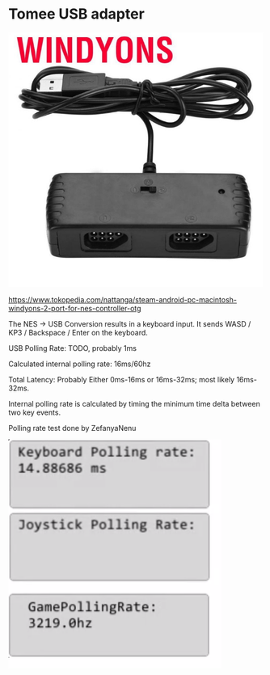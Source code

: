 Tomee USB adapter
===

![image](https://github.com/alex-ong/NESControllerReviews/raw/master/Adapter/Chinese1/AdapterImage.jpg)

https://www.tokopedia.com/nattanga/steam-android-pc-macintosh-windyons-2-port-for-nes-controller-otg

The NES -> USB Conversion results in a keyboard input.
It sends WASD / KP3 / Backspace / Enter on the keyboard.

USB Polling Rate: TODO, probably 1ms

Calculated internal polling rate: 16ms/60hz

Total Latency: Probably Either 0ms-16ms or 16ms-32ms; most likely 16ms-32ms.

Internal polling rate is calculated by timing the minimum time delta between two key events.


Polling rate test done by ZefanyaNenu

![image](https://github.com/alex-ong/NESControllerReviews/raw/master/Adapter/Chinese1/MessageRate.png)

